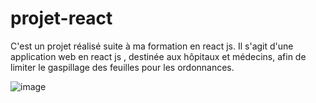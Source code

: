 # projet-react
C'est un projet réalisé suite à ma formation en react js.
Il s'agit d'une application web en react js , destinée aux hôpitaux et médecins, afin de limiter le gaspillage des feuilles pour les ordonnances.

![image](https://user-images.githubusercontent.com/73532355/155027737-4ebba024-63a3-4fab-a386-71c774c1eb30.png)
